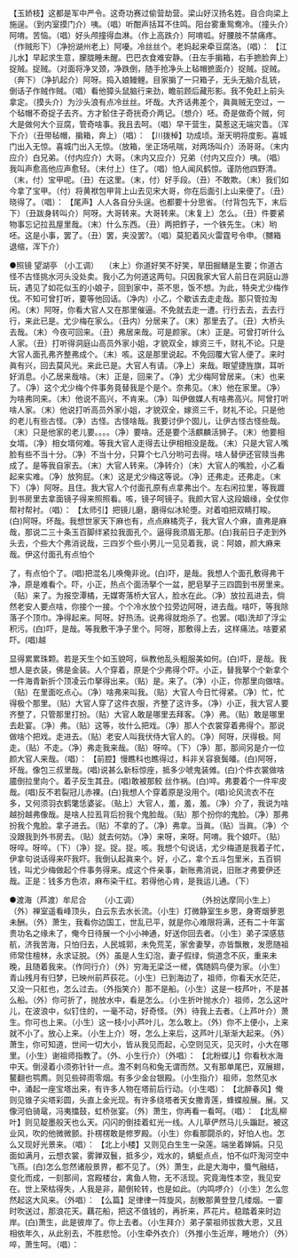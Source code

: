 <!-- { "loadSidebar": true } -->
【玉娇枝】这都是军中严令。这奇功赛过偷营劫营。梁山好汉扬名姓。自合向梁上施逞。（到内室摸门介）咦。（唱）听酣声括耳不住鸣。阳台雾重鸳鸯冷。（撞头介）阿唷。苦恼。（唱）好头颅撞得血淋。（作上高跌介）阿唷呱。好腰肢不禁痛疼。（作贼形下）（净扮湖州老上）阿嚘。冷丝丝个。老妈起来牵豆腐洛。（唱）： 
【江儿水】早起求生意，朦胧睡未醒。巴巴衣食难安静。（丑左手掮箱，右手摭脸奔上）捉贼。捉贼。（对面将净叉颈，净跌倒，随手抢净头上毡帽摭面介）捉贼。捉贼。（奔下）（净扒起介）阿呀。捣入娘鳗鲤。目家掮了一只箱子，无头无脑介乱铳，倒话子作贼作贼。（唱）看他獐头鼠脑行来劲，瞻前顾后藏形影。我不免赶上前头拿定。（摸头介）为沙头浪有点冷丝丝。坏哉。大齐话弗差个，眞眞贼无空过，一个毡帽不奇捉子去齐。方才骱住子奇挄奇介两记。（想介）呸。奇是做奇个贼，何大是做何大个豆腐，管奇啥事。我且去呵。（唱）早干营生，莫惹这无端灾眚。（浑下介）（丑带毡帽，掮箱，奔上）（唱）： 
【川拨棹】功成顷。渐天明将度影。喜城门出入无惊。喜城门出入无惊。（放箱，坐正场吼喘，对两场叫介）汤哥哥。（末内应介）白兄弟。（付内应介）大哥。（末内又应介）兄弟（付内又应介）咦。（唱）我叫声愈高他应声愈轻。（末付上）住了。（唱）怕人闻风鹤惊。谨防他四野清。（末，付）宝甲呢。（丑）在这里。（末，付）好手段。（丑）不敢欺。（末）我们如今拿了宝甲。（付）将黄袱包甲背上山去见宋大哥，你在后面引上山来便了。（丑）晓得了。（唱）： 
【尾声】人人各自分头逞。也都要十分思省。（付背包先下，末后下）（丑跋身转叫介）阿呀。大哥转来。大哥转来。（末复上）怎么。（丑）件要紧物事忘记拉厾屋里哉。（末）什么东西。（丑）两把鈼子，一个铁先生。（末）哟呸。这是小事，罢了。（丑）罢，夹没罢?。（唱）莫犯着风火雷霆号令申。（嬲箱退缩，浑下介） 





●照镜 望湖亭 （小工调）　 
（末上）你道好笑不好笑，旱田掘鳝是生要；你道古怪不古怪挑水河头没处卖。我小乙为何道这两句。只因我家大官人前日在洞庭山游玩，遇见了如花似玉的小娘子，回到家中，茶不思，饭不想。为此，特央尤少梅作伐。不知可曾打听，要等他回话。（净内）小乙，个歇该去走走哉。那只管拉淘闲。（末）阿呀，你看大官人又在那里催逼。不免就去走一遭。行行去去，去去行行，来此已是。尤少梅在家么。（丑内）分居来了。（末）那里去了。（丑）大桥头去哉。（末）今夜可回来。（丑）弗居来哉。可是颜家。（末）正是。可曾打听什么人家。（丑）打听得洞庭山高员外家小姐，才貌双全，嫁资三千，财礼不论。只是大官人面孔弗齐整弗成个。（末）咳。这是那里说起。不免回覆大官人便了。来时眞有兴，回去莫风光。来此已是。大官人有请。（净上）来哉。眼望捷旌旗，耳听好消息。小乙居来哉啥。（末）正是，回来了。（净）尤少梅阿曾居来。（末）也来了。（净）这个尤少梅个件事务竟替我是个是个。奈弗见。（末）他在家里。（净）为啥弗同来。（末）他说不高兴，不肯来。（净）叫伊做媒人有啥弗高兴。阿曾打听啥人家。（末）他说打听高员外家小姐，才貌双全，嫁资三千，财礼不论。只是他的老儿有些古怪。（净）古怪。古怪啥哉。我要讨伊个囡儿，让伊古怪古怪些哉。（末）只是他家的老儿要。。。。（净）要啥。还是要个活麒麟活狮子。（末）他要相女壻。（净）相女壻何难。等我大官人走得去让伊相相没是哉。（末）只是大官人嘴脸有些不当十分。（净）不当十分，只算个七八分哟可去得。啥人替伊还官赎当弗成了。是等我自家去。（末）大官人转来。（净转介）（末）大官人的嘴脸，小乙看起来实难。（净）放狗屁。（末）这是尤少梅这等说。（净）还弗走。还弗走。（末下）（净）阿呀。且住。我大官人个付面孔原有点拿弗出个。左右闲拉里，等我踱到书房里去拿面镜子得来照照看。咳，镜子呵镜子。我颜大官人这段姻缘，全仗你帮衬帮衬。（唱）： 
【太师引】把镜儿磨，磨得似冰轮堕。对着咱把双睛打睃。(白)阿呀。坏哉。我想世家天下麻也有，点点麻橘壳子，我大官人个麻，直弗是麻哉，那说二三十条玉百脚绊紧拉我面孔个。逼得我须眉无那。(白)我前日子走到外头去，个些大个弗消说哉，三四岁个些小男儿一见见着我，说：阿娘，颜大麻来哉。伊这付面孔有点怕个 

了，有点怕个了。(唱)把混名儿唤俺非讹。(白)吓，是哉。我想人个面孔敷得弗干净，原是难看个。吓，小正，热点个面汤拏个一盆，肥皂拏子三四圆到书房里来。（贴）来了。为报空潭橘，无媒寄落桥大官人，脸水在此。（净）放拉厾进去，倘然老安人要点啥，你接个一接。个个冷水放个拉旁边阿呀，进去哉。啥吓，等我除落子个顶巾。净得起来。阿呀。好热汤。说弗得就炮杀了。也罢。(唱)洗却了浮尘积污。(白)吓，是哉。等我敷干净子里个。阿呀，那敷得上去，这样痛法。啥要紧吓。(唱)越 

显得累累珠颗。若是天生个如玉貌呵，纵教他乱头粗服美如何。(白)吓，是哉。我想人是衣装，佛是金装。人个穿着，原是个少弗得个吓。小正，替我拏个个新拿个一件海青新折个顶凌云巾拏得出来。（贴）是。来了。（净）小正，你那里向做啥。（贴）在里面吃点心。（净）啥弗来叫我。（贴）大官人今日忙得紧。（净）忙，忙得极个那里。（贴）大官人穿了这件衣服，齐整了这许多。（净）小正，我大官人要齐整了，只管那里打扮。（贴）大官人敢是哪里去拜客。（净）弗。（贴）敢是哪里去赴宴。（净）弗。（贴）这等，妆什么把戏。（净）那人个衣裳穿着弗得个。那说做啥个把戏。走进去。（贴）老安人叫我伏侍大官人的。（净）阿呀，厌得极。阿走。（贴）不走。（净）弗走我来哉。（贴）呀啐。（下）（净）那，那间另是介一位颜大官人来哉。（唱）： 
【前腔】慢瞧科也瞧得过，料非关容衰鬓皤。(白)阿呀，坏哉。像包三叔里哉。(唱)说甚么新标惊座，抵多少唬鬼装傩。(白)个件衣裳做啥靥倒拉里向个。着子反生其丑。(唱)敢被那鲛 
丝作祸。(白)啐。弗要着个一件牢皮哉。(唱)反不若裂冠儿赤裸。(白)我想人个穿着原是没用个。(唱)论风流衣不在多，又何须羽衣鹤氅恁婆娑。（贴上）大官人，羞，羞，羞。（净）介了，我说为啥越扮越弗像哉。是啥人拉厾背后扮我个鬼脸哉。（贴）那个扮你的鬼脸。（净）那弗扮我个鬼脸。拿子进去。（贴）不拿的了。（净）弗拿。当眞。（贴）当眞。（净）个没跟我到外书房去。（贴）就去何妨。（净）来呀，来呀。阿唷。我个娘吓。（贴）呀啐。呀啐。（下）（净）捉。捉。捉。咳。我想个句说话，尤少梅道是我着子忙，伊拿句说话得来吓我吓。我倒认起眞来个。好，小乙，拿个五斗包里米，五百铜钱，叫尤少梅做起个件事务得来。成这个件亲事，新账弗消说，旧账才弗要伊还哉。正是：钱多方色浓，麻布染干红。若得他心肯，是我运儿通。（下） 





●渡海（芦渡）牟尼合 　　（小工调） 　　　　　　　 
（外扮达摩同小生上）（外）禅室遥看峰顶头，白云东去水长流。（小生）灯微静室生乡思，身寄烟萝恩未酬。（外）萧生，我看你边国工，世乱已平，就是你心难限将满，还有二十年富贵功名之缘未了，俺今日待展一个小小神通，好送你回去者。（小生）弟子深感慈航，济我苦海，只怕归去，人民城郭，未免荒芜，家舍妻孥，亦皆飘散，发愿随祖师常住檀林，永求证脱。（外）虽是人生幻泡，妻子假绿，倘道念不灰，重来未晚，且随着我来。（作同行介）（外）穷海无梁泛一槎，偶随鸥鸟便为家。（小生）青山残月有归梦，已映州前芦荻花。（小生）已到海边了，祖师，你看天水茫茫，又没一只舡也，怎么过去。（外指笑介）那不是船。（小生）这是一枝芦叶，不是甚么船。（外）你可折了，抛放水中，看是怎么。（小生折叶抛水介）祖师，怎么这叶儿，在波浪中，似钉住的，一毫不动，好奇怪。（外）待我上去者。（上芦叶介）萧生。你可也上来。（小生）这一枝小小芦叶儿，怎么敢上。（外）你不上便小，上来就不小了。放心上来。（小生上介）呀，怎么上来后，这芦叶儿渐渐大起来。（外）萧生，你可知道，世间一切大小，皆从我见而起，心空则见灭，见灭时，小大在哪里。（小生）谢祖师指教了。（外、小生行介）（外唱）： 
【北粉蝶儿】你看秋水海中天。倒浸着小须弥针针一点。澹不剌乌和兔无谓而然。又有那单尾巴，双展翅，鳌翻也鹗廌。则见些碎雨零烟。有多少金台银殿。（小生指介）祖师，忽然见水中，涌起一座宝塔出来，有许多人物在塔前后行动。（小生唱）： 
【北醉春风】俺则见锥子尖塔彩圆，头直上金光现。有许多绕塔者天女撒青莲，蜂蝶般展。展。又像河伯骑鼋，冯夷擂鼓，虹桥张宴。（外）萧生，你再看一看呵。（唱）： 
【北乱柳叶】则见靛墨般天也么天。闪闪的倒挂着虹光一线。人儿草俨然马儿头蹁跹。被这业风，吹的他微微颤。扑楞楞敢是修罗殿。（小生）你看那闘杀的，好怕人也。怎么又现好光景来。（唱）： 
【北上小楼】又则见白生生一朶莲。端坐着婵娟。只见面如满月，云想衣裳，雾亸双鬟，抵多少，戏水的，蜻蜓点点，怕不似吓淘河空中飞燕。(白)怎么忽然诸般景界，都不见了。（外）萧生，此是大海中，蜃气融结，变化而成，一刻那间，宫殿楼台，禽鱼人物，无不活现。究竟海性本空，我见安在。世上荣枯得失，人我是非，颠倒轮转，也是如此。（内鸣啰介）（小生）怎么忽然起这大风来。（外唱）： 
【么篇】足律律一阵旋风，刮散那黄登登几缕烟。一霎时吹送过，那浪花天。藕花船，把这不值钱的，再折来，芦花片。稳踏着来时边岸。(白)萧生，此是彼岸了。你上去者。（小生拜介）弟子蒙祖师拔救大恩，又且相依年久，从此别去，不胜悲怆。（小生牵外衣介）（外推小生近岸，睡地介）（外）啐，萧生呵。（唱）： 

